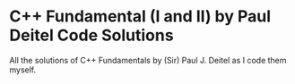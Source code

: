 # C++ Fundamental (I and II) by Paul Deitel Code Solutions
All the solutions of C++ Fundamentals by (Sir) Paul J. Deitel as I code them myself.
